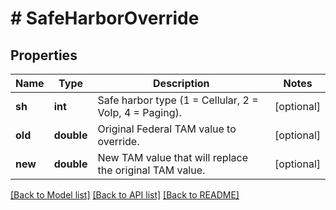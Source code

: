 # # SafeHarborOverride

## Properties

Name | Type | Description | Notes
------------ | ------------- | ------------- | -------------
**sh** | **int** | Safe harbor type (1 &#x3D; Cellular, 2 &#x3D; VoIp, 4 &#x3D; Paging). | [optional]
**old** | **double** | Original Federal TAM value to override. | [optional]
**new** | **double** | New TAM value that will replace the original TAM value. | [optional]

[[Back to Model list]](../../README.md#models) [[Back to API list]](../../README.md#endpoints) [[Back to README]](../../README.md)

